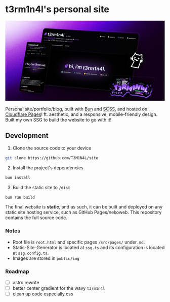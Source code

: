 # t3rm1n4l's personal site

<a href="https://t3rm1n4l.dev">
  <img src="./public/img/preview.webp" alt="Aesthetically pleasing preview">
</a>



Personal site/portfolio/blog, built with [Bun](https://bun.sh/) and [SCSS](https://tailwindcss.com/), and hosted on [Cloudflare Pages](https://pages.cloudflare.com/)! ft. aesthetic, and a responsive, mobile-friendly design. Built my own SSG to build the website to go with it!


## Development

1. Clone the source code to your device
```sh
git clone https://github.com/T3M1N4L/site
```

2. Install the project's dependencies
```sh
bun install
```

3. Build the static site to `/dist`
```sh
bun run build
```

The final website is **static**, and as such, it can be built and deployed on any static site hosting service, such as GitHub Pages/nekoweb. This repository contains the full source code.

### Notes
- Root file is `root.html` and specific pages `/src/pages/` under`.md`.
- Static-Site-Generator is located at `ssg.ts` and its configuration is located at `ssg.config.ts`. 
- Images are stored in `public/img`

### Roadmap
- [ ] astro rewrite 
- [ ] better center gradient for the wavy `t3rm1n4l`
- [ ] clean up code especially css 
